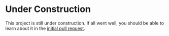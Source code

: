 # Under Construction

This project is still under construction. If all went well, you should be
able to learn about it in the [initial pull request](./pull/1).
